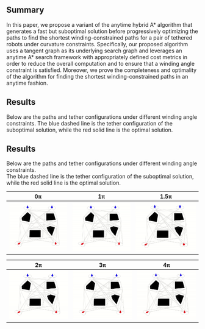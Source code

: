 ## Summary
In this paper, we propose a variant of the anytime hybrid A* algorithm that generates a fast but suboptimal solution before progressively optimizing the paths to find the shortest winding-constrained paths for a pair of tethered robots under curvature constraints. Specifically, our proposed algorithm uses a tangent graph as its underlying search graph and leverages an anytime A* search framework with appropriately defined cost metrics in order to reduce the overall computation and to ensure that a winding angle constraint is satisfied. Moreover, we prove the completeness and optimality of the algorithm for finding the shortest winding-constrained paths in an anytime fashion. 

## Results
Below are the paths and tether configurations under different winding angle constraints. The blue dashed line is the tether configuration of the suboptimal solution, while the red solid line is the optimal solution.

## Results
Below are the paths and tether configurations under different winding angle constraints.  
The blue dashed line is the tether configuration of the suboptimal solution,  
while the red solid line is the optimal solution.

| 0π | 1π | 1.5π |
|----|----|------|
| <img src="WiTAH Astar Simulation/0pi.gif" width="250"/> | <img src="WiTAH Astar Simulation/1pi.gif" width="250"/> | <img src="WiTAH Astar Simulation/1.5pi.gif" width="250"/> |

| 2π | 3π | 4π |
|----|----|------|
| <img src="WiTAH Astar Simulation/2pi.gif" width="250"/> | <img src="WiTAH Astar Simulation/3pi.gif" width="250"/> | <img src="WiTAH Astar Simulation/4pi.gif" width="250"/> |

